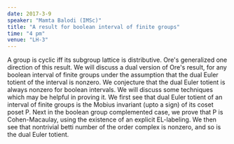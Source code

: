 ```yaml
---
date: 2017-3-9
speaker: "Mamta Balodi (IMSc)"
title: "A result for boolean interval of finite groups"
time: "4 pm" 
venue: "LH-3"
---
```

A group is cyclic iff its subgroup lattice is distributive. Ore's
generalized one direction of this result. We will discuss a dual version
of Ore's result, for any boolean interval of finite groups under the
assumption that the dual Euler totient of the interval is nonzero. We
conjecture that the dual Euler totient is always nonzero for boolean
intervals. We will discuss some techniques which may be helpful in proving
it. We first see that dual Euler totient of an interval of finite groups
is the Mobius invariant (upto a sign) of its coset poset P. Next in the
boolean group complemented case, we prove that P is Cohen-Macaulay, using
the existence of an explicit EL-labeling. We then see that nontrivial
betti number of the order complex is nonzero, and so is the dual Euler
totient.
